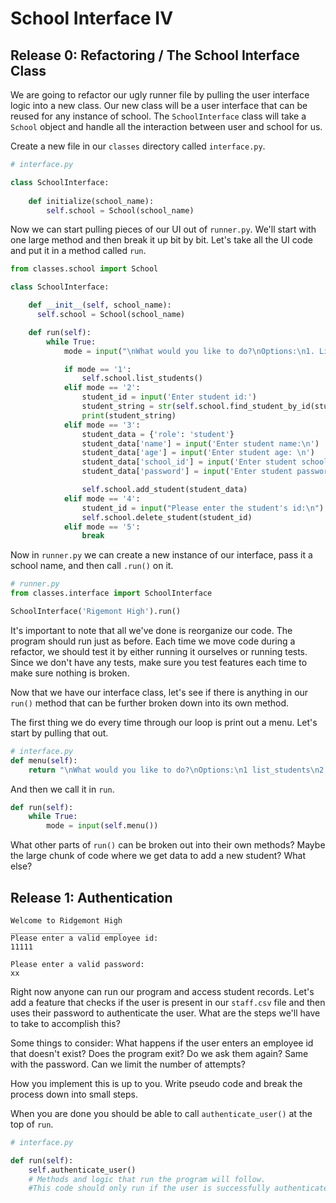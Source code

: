 # School Interface IV

## Release 0: Refactoring / The School Interface Class 

We are going to refactor our ugly runner file by pulling the user interface logic into a new class. Our new class will be a user interface that can be reused for any instance of school. The `SchoolInterface` class will take a `School` object and handle all the interaction between user and school for us. 

Create a new file in our `classes` directory called `interface.py`. 

```Python
# interface.py

class SchoolInterface:
  
    def initialize(school_name):
        self.school = School(school_name) 

```

Now we can start pulling pieces of our UI out of `runner.py`. We'll start with one large method and then break it up bit by bit. Let's take all the UI code and put it in a method called `run`. 

```Python
from classes.school import School

class SchoolInterface:

    def __init__(self, school_name):
      self.school = School(school_name)

    def run(self):
        while True:
            mode = input("\nWhat would you like to do?\nOptions:\n1. List All Students\n2. View Individual Student <student_id>\n3. Add a Student\n4. Remove a Student <student_id>\n5. Quit\n")

            if mode == '1':
                self.school.list_students()
            elif mode == '2':
                student_id = input('Enter student id:')
                student_string = str(self.school.find_student_by_id(student_id))
                print(student_string)
            elif mode == '3':
                student_data = {'role': 'student'}
                student_data['name'] = input('Enter student name:\n')
                student_data['age'] = input('Enter student age: \n')
                student_data['school_id'] = input('Enter student school id: \n')
                student_data['password'] = input('Enter student password: \n')

                self.school.add_student(student_data)
            elif mode == '4':
                student_id = input("Please enter the student's id:\n")
                self.school.delete_student(student_id)
            elif mode == '5':
                break
```

Now in `runner.py` we can create a new instance of our interface, pass it a school name, and then call `.run()` on it. 

```Python
# runner.py 
from classes.interface import SchoolInterface

SchoolInterface('Rigemont High').run()

```
It's important to note that all we've done is reorganize our code. The program should run just as before. Each time we move code during a refactor, we should test it by either running it ourselves or running tests. Since we don't have any tests, make sure you test features each time to make sure nothing is broken. 

Now that we have our interface class, let's see if there is anything in our `run()` method that can be further broken down into its own method. 

The first thing we do every time through our loop is print out a menu. Let's start by pulling that out. 

```Python 
# interface.py 
def menu(self):
    return "\nWhat would you like to do?\nOptions:\n1 list_students\n2 individul Student <student_id>\n3 add_student\n4 remove_student <student_id>\n5 quit\n"
```

And then we call it in `run`. 

```Python
def run(self):
    while True:
        mode = input(self.menu()) 
```

What other parts of `run()` can be broken out into their own methods? Maybe the large chunk of code where we get data to add a new student? What else? 

## Release 1: Authentication 

```
Welcome to Ridgemont High
_________________________
Please enter a valid employee id:
11111

Please enter a valid password:
xx
```

Right now anyone can run our program and access student records. Let's add a feature that checks if the user is present in our `staff.csv` file and then uses their password to authenticate the user. What are the steps we'll have to take to accomplish this? 

Some things to consider: What happens if the user enters an employee id that doesn't exist? Does the program exit? Do we ask them again? Same with the password. Can we limit the number of attempts? 

How you implement this is up to you. Write pseudo code and break the process down into small steps. 

When you are done you should be able to call `authenticate_user()` at the top of `run`. 

```Python 
# interface.py

def run(self):
    self.authenticate_user()
    # Methods and logic that run the program will follow. 
    #This code should only run if the user is successfully authenticated. 
```